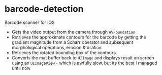 # barcode-detection
Barcode scanner for iOS

- Gets the video output from the camera through `AVFoundation`
- Retrieves the approximate contours for the barcode by getting the gradient magnitude from a Scharr operator and subsequent morphological operations, erosion & dilation
- Retrieves the rotated bounding box of the contours
- Converts the mat buffer back to `UIImage` and displays result on screen using an `UIImageView` - which is awfully slow, but its the best I managed until now
